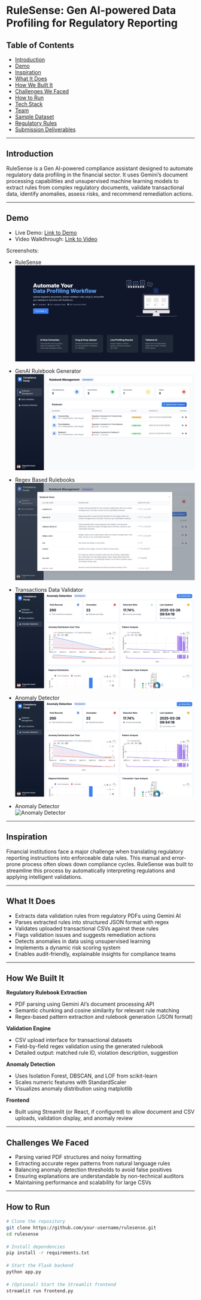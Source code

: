 # RuleSense: Gen AI-powered Data Profiling for Regulatory Reporting

## Table of Contents

- [Introduction](#introduction)
- [Demo](#demo)
- [Inspiration](#inspiration)
- [What It Does](#what-it-does)
- [How We Built It](#how-we-built-it)
- [Challenges We Faced](#challenges-we-faced)
- [How to Run](#how-to-run)
- [Tech Stack](#tech-stack)
- [Team](#team)
- [Sample Dataset](#sample-dataset)
- [Regulatory Rules](#regulatory-rules)
- [Submission Deliverables](#submission-deliverables)

---

## Introduction

RuleSense is a Gen AI-powered compliance assistant designed to automate regulatory data profiling in the financial sector. It uses Gemini’s document processing capabilities and unsupervised machine learning models to extract rules from complex regulatory documents, validate transactional data, identify anomalies, assess risks, and recommend remediation actions.

---

## Demo

- Live Demo: [Link to Demo](#)
- Video Walkthrough: [Link to Video](#)

Screenshots:

- RuleSense 
  ![Rulebook Generator UI](artifacts/screenshots/homepage.jpeg)

- GenAI Rulebook Generator
  ![Rulebook Generator](artifacts/screenshots/rulebook1.jpeg)

- Regex Based Rulebooks
  ![Rulebooks](artifacts/screenshots/rulebook2.jpeg)
  
- Transactions Data Validator
  ![Transactions Validator](artifacts/screenshots/anamoly1.jpeg)
  
- Anomaly Detector  
  ![Anomaly Detector](artifacts/screenshots/anamoly1.jpeg)

- Anomaly Detector  
  ![Anomaly Detector](artifacts/screenshots/validator1.jpeg)

---

## Inspiration

Financial institutions face a major challenge when translating regulatory reporting instructions into enforceable data rules. This manual and error-prone process often slows down compliance cycles. RuleSense was built to streamline this process by automatically interpreting regulations and applying intelligent validations.

---

## What It Does

- Extracts data validation rules from regulatory PDFs using Gemini AI
- Parses extracted rules into structured JSON format with regex
- Validates uploaded transactional CSVs against these rules
- Flags validation issues and suggests remediation actions
- Detects anomalies in data using unsupervised learning
- Implements a dynamic risk scoring system
- Enables audit-friendly, explainable insights for compliance teams

---

## How We Built It

**Regulatory Rulebook Extraction**

- PDF parsing using Gemini AI’s document processing API
- Semantic chunking and cosine similarity for relevant rule matching
- Regex-based pattern extraction and rulebook generation (JSON format)

**Validation Engine**

- CSV upload interface for transactional datasets
- Field-by-field regex validation using the generated rulebook
- Detailed output: matched rule ID, violation description, suggestion

**Anomaly Detection**

- Uses Isolation Forest, DBSCAN, and LOF from scikit-learn
- Scales numeric features with StandardScaler
- Visualizes anomaly distribution using matplotlib

**Frontend**

- Built using Streamlit (or React, if configured) to allow document and CSV uploads, validation display, and anomaly review

---

## Challenges We Faced

- Parsing varied PDF structures and noisy formatting
- Extracting accurate regex patterns from natural language rules
- Balancing anomaly detection thresholds to avoid false positives
- Ensuring explanations are understandable by non-technical auditors
- Maintaining performance and scalability for large CSVs

---

## How to Run

```bash
# Clone the repository
git clone https://github.com/your-username/rulesense.git
cd rulesense

# Install dependencies
pip install -r requirements.txt

# Start the Flask backend
python app.py

# (Optional) Start the Streamlit frontend
streamlit run frontend.py
```
